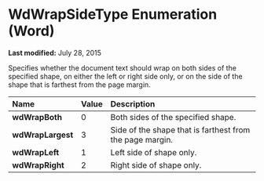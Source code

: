 
# WdWrapSideType Enumeration (Word)

 **Last modified:** July 28, 2015

Specifies whether the document text should wrap on both sides of the specified shape, on either the left or right side only, or on the side of the shape that is farthest from the page margin.


|**Name**|**Value**|**Description**|
|:-----|:-----|:-----|
| **wdWrapBoth**|0|Both sides of the specified shape.|
| **wdWrapLargest**|3|Side of the shape that is farthest from the page margin.|
| **wdWrapLeft**|1|Left side of shape only.|
| **wdWrapRight**|2|Right side of shape only.|
